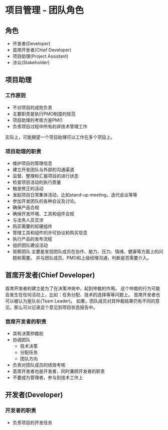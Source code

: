# 项目管理 - 团队角色

## 角色
- 开发者(Developer)
- 首席开发者(Chief Developer)
- 项目助理(Project Assistant)
- 涉众(Stakeholder)

## 项目助理
### 工作原则
- 不对项目的成败负责
- 主要职责是执行PMO制度的规范
- 项目助理的考核方是PMO
- 负责项目过程中所有的非技术管理工作

实际上，可能期望一个项目助理可以工作在多个项目上。

### 项目助理的职责

- 维护项目的管理信息
- 建立开发团队与外部的沟通渠道
- 监督、整理和汇报项目的进行状态
- 检查项目活动的执行质量
- 触发修正的活动
- 发起项目日常集体活动，比如stand-up meeting，迭代会议等等
- 参加开发团队的各种会议及讨论。
- 确保产品合规
- 确保开发环境、工具和组件合规
- 与法务人员交涉
- 购买需要的软硬组件
- 管理工具和组件的许可协议和购买信息
- 执行产品的发布流程
- 组织团队建设活动
- 观察团队
  主要是发现团队成员在协作、能力、压力、情绪、健康等方面上的问题和需要。
	并与团队成员、PMO和上级经理沟通，判断是否需要介入。

## 首席开发者(Chief Developer)
首席开发者的建立是为了在决策冲突中，起到仲裁的作用。
这个仲裁的行为可能会发生在任何活动上，比如：任务分配、技术的选择等等问题上。
首席开发者也可以被认为是队长(Team Leader)。
如果，团队成员对其仲裁结果仍有不同的意见。那么可以记录这个意见到项目状态报告中。

### 首席开发者的职责

- 具有决策仲裁权
- 协调团队
  - 技术决策
  - 分配任务
  - 团队方向
- 负责对团队成员的绩效考核
- 首席开发者也是开发者，同时兼顾开发者的职责
- 不要成为管理者，参与到技术工作上

## 开发者(Developer)

### 开发者的职责

- 负责项目的开发任务
